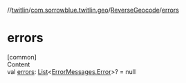 //[twitlin](../../index.md)/[com.sorrowblue.twitlin.geo](../index.md)/[ReverseGeocode](index.md)/[errors](errors.md)



# errors  
[common]  
Content  
val [errors](errors.md): [List](https://kotlinlang.org/api/latest/jvm/stdlib/kotlin.collections/-list/index.html)<[ErrorMessages.Error](../../com.sorrowblue.twitlin.client/-error-messages/-error/index.md)>? = null  



